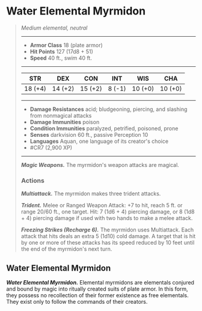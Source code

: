 # Water Elemental Myrmidon
>*Medium elemental, neutral*
>___
>- **Armor Class** 18 (plate armor)
>- **Hit Points** 127 (17d8 + 51)
>- **Speed** 40 ft., swim 40 ft.
>___
>|STR|DEX|CON|INT|WIS|CHA|
>|:---:|:---:|:---:|:---:|:---:|:---:|
>|18 (+4)|14 (+2)|15 (+2)|8 (-1)|10 (+0)|10 (+0)|
>___
>- **Damage Resistances** acid; bludgeoning, piercing, and slashing from nonmagical attacks
>- **Damage Immunities** poison
>- **Condition Immunities** paralyzed, petrified, poisoned, prone
>- **Senses** darkvision 60 ft., passive Perception 10
>- **Languages** Aquan, one language of its creator's choice
>- #CR7 (2,900 XP)
>___
>***Magic Weapons.*** The myrmidon's weapon attacks are magical.  
>
>### Actions
>***Multiattack.*** The myrmidon makes three trident attacks.  
>
>***Trident.*** Melee  or Ranged Weapon Attack: +7 to hit, reach 5 ft. or range 20/60 ft., one target. Hit: 7 (1d6 + 4) piercing damage, or 8 (1d8 + 4) piercing damage if used with two hands to make a melee attack.  
>
>***Freezing Strikes (Recharge 6).*** The myrmidon uses Multiattack. Each attack that hits deals an extra 5 (1d10) cold damage. A target that is hit by one or more of these attacks has its speed reduced by 10 feet until the end of the myrmidon's next turn.

## Water Elemental Myrmidon

***Water Elemental Myrmidon.*** Elemental myrmidons are elementals conjured and bound by magic into ritually created suits of plate armor. In this form, they possess no recollection of their former existence as free elementals. They exist only to follow the commands of their creators.